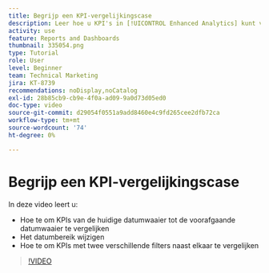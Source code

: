 ```yaml
---
title: Begrijp een KPI-vergelijkingscase
description: Leer hoe u KPI's in [!UICONTROL Enhanced Analytics] kunt vergelijken van het huidige datumbereik tot een eerder datumbereik en hoe u KPI's kunt vergelijken met twee verschillende filters.
activity: use
feature: Reports and Dashboards
thumbnail: 335054.png
type: Tutorial
role: User
level: Beginner
team: Technical Marketing
jira: KT-8739
recommendations: noDisplay,noCatalog
exl-id: 28b85cb9-cb9e-4f0a-ad09-9a0d73d05ed0
doc-type: video
source-git-commit: d29054f0551a9add8460e4c9fd265cee2dfb72ca
workflow-type: tm+mt
source-wordcount: '74'
ht-degree: 0%

---
```


# Begrijp een KPI-vergelijkingscase

In deze video leert u:

* Hoe te om KPIs van de huidige datumwaaier tot de voorafgaande datumwaaier te vergelijken
* Het datumbereik wijzigen
* Hoe te om KPIs met twee verschillende filters naast elkaar te vergelijken

>[!VIDEO](https://video.tv.adobe.com/v/335054/?quality=12&learn=on)
